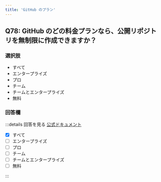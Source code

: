 ```yaml
---
title: 'GitHub のプラン'
---
```


## Q78: GitHub のどの料金プランなら、公開リポジトリを無制限に作成できますか？

### 選択肢

- すべて
- エンタープライズ
- プロ
- チーム
- チームとエンタープライズ
- 無料

### 回答欄

:::details 回答を見る
[公式ドキュメント](https://github.com/pricing)

- [x] すべて
- [ ] エンタープライズ
- [ ] プロ
- [ ] チーム
- [ ] チームとエンタープライズ
- [ ] 無料

:::
